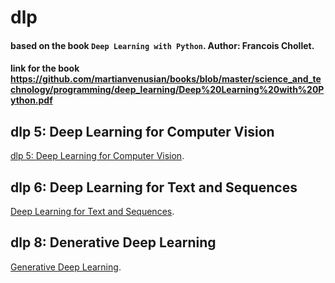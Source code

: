 # dlp
#### based on the book `Deep Learning with Python`. Author: Francois Chollet. 
#### link for the book https://github.com/martianvenusian/books/blob/master/science_and_technology/programming/deep_learning/Deep%20Learning%20with%20Python.pdf


## dlp 5: Deep Learning for Computer Vision
[dlp 5: Deep Learning for Computer Vision](./dlp_5.md).

## dlp 6: Deep Learning for Text and Sequences

[Deep Learning for Text and Sequences](./dlp_6.md).

## dlp 8: Denerative Deep Learning

[Generative Deep Learning](./dlp_8.md).